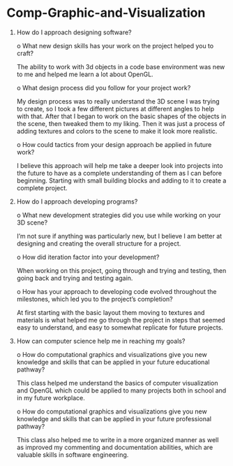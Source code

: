 # Comp-Graphic-and-Visualization
1.	How do I approach designing software?

	o	What new design skills has your work on the project helped you to craft?

  	The ability to work with 3d objects in a code base environment was new to me and helped me learn a lot about OpenGL.
  
	o	What design process did you follow for your project work?

 	 My design process was to really understand the 3D scene I was trying to create, so I took a few different pictures at different angles to help with that. After that I began to work on the basic shapes of the objects in the scene, then tweaked them to my liking. Then it 	was   just a process of adding textures and colors to the scene to make it look more realistic.
  
	o	How could tactics from your design approach be applied in future work?

  	I believe this approach will help me take a deeper look into projects into the future to have as a complete understanding of them as I can before beginning. Starting with small building blocks and adding to it to create a complete project.

2.	How do I approach developing programs?

	o	What new development strategies did you use while working on your 3D scene?

	I’m not sure if anything was particularly new, but I believe I am better at designing and creating the overall structure for a project.

	o	How did iteration factor into your development?

	When working on this project, going through and trying and testing, then going back and trying and testing again.

	o	How has your approach to developing code evolved throughout the milestones, which led you to the project’s completion?

	At first starting with the basic layout them moving to textures and materials is what helped me go through the project in steps that seemed easy to understand, and easy to somewhat replicate for future projects.

4.	How can computer science help me in reaching my goals?
	
	o	How do computational graphics and visualizations give you new knowledge and skills that can be applied in your future educational pathway?

	This class helped me understand the basics of computer visualization and OpenGL which could be applied to many projects both in school and in my future workplace.

	o	How do computational graphics and visualizations give you new knowledge and skills that can be applied in your future professional pathway?

	This class also helped me to write in a more organized manner as well as improved my commenting and documentation abilities, which are valuable skills in software engineering.
